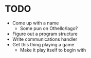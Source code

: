TODO
====

* Come up with a name
  - Some pun on Othello/Iago?
* Figure out a program structure
* Write communications handler
* Get this thing playing a game
  - Make it play itself to begin with

